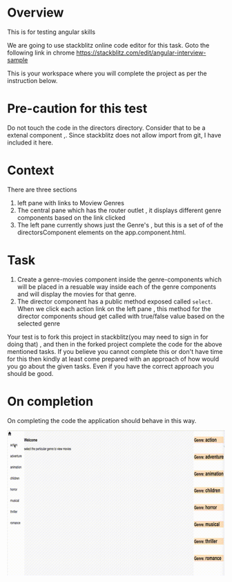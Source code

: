 # Overview
This is for testing angular skills

We are going to use stackblitz online code editor for this task. Goto the following link in chrome 
https://stackblitz.com/edit/angular-interview-sample

This is your workspace where you will complete the project as per the instruction below.

# Pre-caution for this test

Do not touch the code in the directors directory. Consider that to be a extenal component ,. Since stackblitz does not allow import from git, I have included it here. 

# Context
There are three sections 

1. left pane with links to Moview Genres
1. The central pane which has the router outlet , it displays different genre components based on the link clicked
1. The left pane currently shows just the Genre's , but this is a set of of the directorsComponent elements on the app.component.html. 

# Task
1. Create a genre-movies component inside the genre-components which will be placed in a resuable way inside each of the genre components and will display the movies for that genre.
1. The director component has a public method exposed called `select`. When we click each action link on the left pane , this method for the director components shoud get called with true/false value based  on the selected genre

Your test is to fork this project in stackblitz(you may need to sign in for doing that) , and then in the forked project complete the code for the above mentioned tasks. If you believe you cannot complete this or don't have time for this then kindly at least come prepared with an approach of how would you go about the given tasks. Even if you have the correct approach you should be good. 

# On completion

On completing the code the application should behave in this way.

![](app-final-preview.gif)
